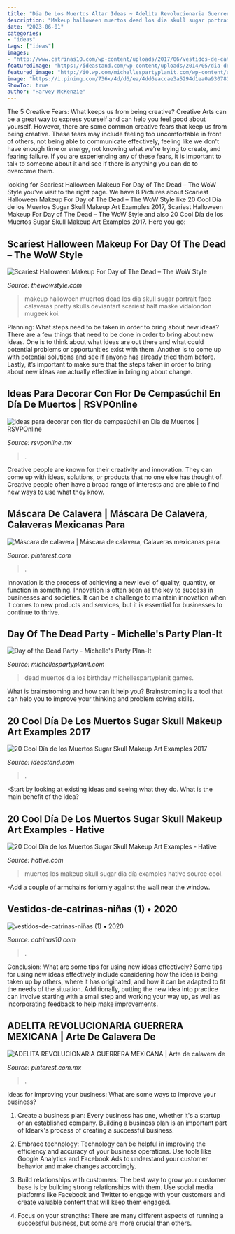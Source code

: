 ```yaml
---
title: "Dia De Los Muertos Altar Ideas ~ Adelita Revolucionaria Guerrera Mexicana"
description: "Makeup halloween muertos dead los dia skull sugar portrait face calaveras pretty skulls deviantart scariest half maske vidalondon mugeek koi"
date: "2023-06-01"
categories:
- "ideas"
tags: ["ideas"]
images:
- "http://www.catrinas10.com/wp-content/uploads/2017/06/vestidos-de-catrinas-niñas-1.jpg"
featuredImage: "https://ideastand.com/wp-content/uploads/2014/05/dia-de-los-muertos/20-steampunk-dia-de-los-muertos.jpg"
featured_image: "http://i0.wp.com/michellespartyplanit.com/wp-content/uploads/2014/09/IMG_1360-copymls.jpg"
image: "https://i.pinimg.com/736x/4d/d6/ea/4dd6eaccae3a5294d1ea0a9307815e09.jpg"
ShowToc: true
author: "Harvey McKenzie"
---
```



The 5 Creative Fears: What keeps us from being creative?
Creative Arts can be a great way to express yourself and can help you feel good about yourself. However, there are some common creative fears that keep us from being creative. These fears may include feeling too uncomfortable in front of others, not being able to communicate effectively, feeling like we don't have enough time or energy, not knowing what we're trying to create, and fearing failure. If you are experiencing any of these fears, it is important to talk to someone about it and see if there is anything you can do to overcome them.

	

		
looking for Scariest Halloween Makeup For Day of The Dead – The WoW Style you've visit to the right page. We have 8 Pictures about Scariest Halloween Makeup For Day of The Dead – The WoW Style like 20 Cool Día de los Muertos Sugar Skull Makeup Art Examples 2017, Scariest Halloween Makeup For Day of The Dead – The WoW Style and also 20 Cool Día de los Muertos Sugar Skull Makeup Art Examples 2017. Here you go:
		
    
## Scariest Halloween Makeup For Day Of The Dead – The WoW Style

<img loading=lazy src="http://thewowstyle.com/wp-content/uploads/2016/07/Perfect-Day-of-The-Dead-Halloween-Makeup.jpg" onerror="this.onerror=null;this.src='https://tse1.mm.bing.net/th?id=OIP.uh5wmQA9L40QljQs2CHxMQHaK_&amp;pid=15.1';" alt="Scariest Halloween Makeup For Day of The Dead – The WoW Style">

_Source: thewowstyle.com_

>makeup halloween muertos dead los dia skull sugar portrait face calaveras pretty skulls deviantart scariest half maske vidalondon mugeek koi. 

	

Planning: What steps need to be taken in order to bring about new ideas?
There are a few things that need to be done in order to bring about new ideas. One is to think about what ideas are out there and what could potential problems or opportunities exist with them. Another is to come up with potential solutions and see if anyone has already tried them before. Lastly, it’s important to make sure that the steps taken in order to bring about new ideas are actually effective in bringing about change.

    
## Ideas Para Decorar Con Flor De Cempasúchil En Día De Muertos | RSVPOnline

<img loading=lazy src="https://cdn2.rsvponline.mx/files/rsvp/styles/serie_image_logo/public/images/galleries/2019/2_foto_del_perfil_de_carina_pereznegron_huerta.jpg" onerror="this.onerror=null;this.src='https://tse4.mm.bing.net/th?id=OIP.maaHMWIl9A595mOof3LbwAHaGU&amp;pid=15.1';" alt="Ideas para decorar con flor de cempasúchil en Día de Muertos | RSVPOnline">

_Source: rsvponline.mx_

>. 

	

Creative people are known for their creativity and innovation. They can come up with ideas, solutions, or products that no one else has thought of. Creative people often have a broad range of interests and are able to find new ways to use what they know.

    
## Máscara De Calavera | Máscara De Calavera, Calaveras Mexicanas Para

<img loading=lazy src="https://i.pinimg.com/736x/4d/d6/ea/4dd6eaccae3a5294d1ea0a9307815e09.jpg" onerror="this.onerror=null;this.src='https://tse1.mm.bing.net/th?id=OIP.HS7isCkscv276RQAmr29ewHaJ6&amp;pid=15.1';" alt="Máscara de calavera | Máscara de calavera, Calaveras mexicanas para">

_Source: pinterest.com_

>. 

	

Innovation is the process of achieving a new level of quality, quantity, or function in something. Innovation is often seen as the key to success in businesses and societies. It can be a challenge to maintain innovation when it comes to new products and services, but it is essential for businesses to continue to thrive.

    
## Day Of The Dead Party - Michelle&#039;s Party Plan-It

<img loading=lazy src="http://i0.wp.com/michellespartyplanit.com/wp-content/uploads/2014/09/IMG_1360-copymls.jpg" onerror="this.onerror=null;this.src='https://tse1.mm.bing.net/th?id=OIP.z1dMoZSk2yPVOfxuSBOoUQHaK3&amp;pid=15.1';" alt="Day of the Dead Party - Michelle&#039;s Party Plan-It">

_Source: michellespartyplanit.com_

>dead muertos dia los birthday michellespartyplanit games. 

	

What is brainstroming and how can it help you?
Brainstroming is a tool that can help you to improve your thinking and problem solving skills.

    
## 20 Cool Día De Los Muertos Sugar Skull Makeup Art Examples 2017

<img loading=lazy src="https://ideastand.com/wp-content/uploads/2014/05/dia-de-los-muertos/20-steampunk-dia-de-los-muertos.jpg" onerror="this.onerror=null;this.src='https://tse2.mm.bing.net/th?id=OIP.H82jDdIjC1-1VoIGkpt99AHaLH&amp;pid=15.1';" alt="20 Cool Día de los Muertos Sugar Skull Makeup Art Examples 2017">

_Source: ideastand.com_

>. 

	

-Start by looking at existing ideas and seeing what they do. What is the main benefit of the idea? 

    
## 20 Cool Día De Los Muertos Sugar Skull Makeup Art Examples - Hative

<img loading=lazy src="https://hative.com/wp-content/uploads/2014/05/dia-de-los-muertos/1-dia-de-los-muertos-make-up.jpg" onerror="this.onerror=null;this.src='https://tse3.mm.bing.net/th?id=OIP.y3TyaUJmiNHOdUGTlYFfyAHaLZ&amp;pid=15.1';" alt="20 Cool Día de los Muertos Sugar Skull Makeup Art Examples - Hative">

_Source: hative.com_

>muertos los makeup skull sugar dia día examples hative source cool. 

	

-Add a couple of armchairs forlornly against the wall near the window.

    
## Vestidos-de-catrinas-niñas (1) • 2020

<img loading=lazy src="http://www.catrinas10.com/wp-content/uploads/2017/06/vestidos-de-catrinas-niñas-1.jpg" onerror="this.onerror=null;this.src='https://tse4.mm.bing.net/th?id=OIP.DYZF0LaX8Dok7pSBKG4z1QHaLZ&amp;pid=15.1';" alt="vestidos-de-catrinas-niñas (1) • 2020">

_Source: catrinas10.com_

>. 

	

Conclusion: What are some tips for using new ideas effectively?
Some tips for using new ideas effectively include considering how the idea is being taken up by others, where it has originated, and how it can be adapted to fit the needs of the situation. Additionally, putting the new idea into practice can involve starting with a small step and working your way up, as well as incorporating feedback to help make improvements.

    
## ADELITA REVOLUCIONARIA GUERRERA MEXICANA | Arte De Calavera De

<img loading=lazy src="https://i.pinimg.com/736x/de/13/fb/de13fb9befb6fabfb2c93fe3ce11fa4a.jpg" onerror="this.onerror=null;this.src='https://tse3.mm.bing.net/th?id=OIP.Z7RBJdf8uv4jdUNWm55YPQHaLo&amp;pid=15.1';" alt="ADELITA REVOLUCIONARIA GUERRERA MEXICANA | Arte de calavera de">

_Source: pinterest.com.mx_

>. 

	

Ideas for improving your business: What are some ways to improve your business?
1. Create a business plan: Every business has one, whether it's a startup or an established company. Building a business plan is an important part of Ideark's process of creating a successful business.
2. Embrace technology: Technology can be helpful in improving the efficiency and accuracy of your business operations. Use tools like Google Analytics and Facebook Ads to understand your customer behavior and make changes accordingly.

3. Build relationships with customers: The best way to grow your customer base is by building strong relationships with them. Use social media platforms like Facebook and Twitter to engage with your customers and create valuable content that will keep them engaged.

4. Focus on your strengths: There are many different aspects of running a successful business, but some are more crucial than others.

